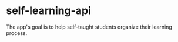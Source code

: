 # self-learning-api
The app's goal is to help self-taught students organize their learning process.
